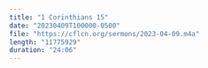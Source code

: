 ```yaml
---
title: "1 Corinthians 15"
date: "20230409T100000-0500"
file: "https://cflcn.org/sermons/2023-04-09.m4a"
length: "11775929"
duration: "24:06"
---
```

